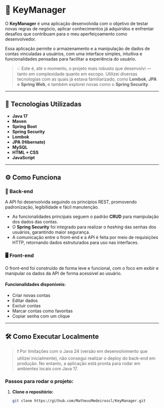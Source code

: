# 🔐 KeyManager

O **KeyManager** é uma aplicação desenvolvida com o objetivo de testar novas regras de negócio, aplicar conhecimentos já adquiridos e enfrentar desafios que contribuam para o meu aperfeiçoamento como desenvolvedor.

Essa aplicação permite o armazenamento e a manipulação de dados de contas vinculadas a usuários, com uma interface simples, intuitiva e funcionalidades pensadas para facilitar a experiência do usuário.

> 💡 Este é, até o momento, o projeto mais robusto que desenvolvi — tanto em complexidade quanto em escopo. Utilizei diversas tecnologias com as quais já estava familiarizado, como **Lombok**, **JPA** e **Spring Web**, e também explorei novas como o **Spring Security**.

---

## 🚀 Tecnologias Utilizadas

- **Java 17**
- **Maven**
- **Spring Boot**
- **Spring Security**
- **Lombok**
- **JPA (Hibernate)**
- **MySQL**
- **HTML + CSS**
- **JavaScript**

---

## ⚙️ Como Funciona

### 🔧 Back-end
A API foi desenvolvida seguindo os princípios REST, promovendo padronização, legibilidade e fácil manutenção.

- As funcionalidades principais seguem o padrão **CRUD** para manipulação dos dados das contas.
- O **Spring Security** foi integrado para realizar o *hashing* das senhas dos usuários, garantindo maior segurança.
- A comunicação entre o front-end e a API é feita por meio de requisições HTTP, retornando dados estruturados para uso nas interfaces.

### 🖥️ Front-end
O front-end foi construído de forma leve e funcional, com o foco em exibir e manipular os dados da API de forma acessível ao usuário.

#### Funcionalidades disponíveis:
- Criar novas contas
- Editar dados
- Excluir contas
- Marcar contas como favoritas
- Copiar senha com um clique

---

## 🛠️ Como Executar Localmente

> ❗ Por limitações com o Java 24 (versão em desenvolvimento que utilizei inicialmente), não consegui realizar o deploy do back-end em produção. No entanto, a aplicação está pronta para rodar em ambientes locais com Java 17.

### Passos para rodar o projeto:

1. **Clone o repositório:**
   ```bash
   git clone https://github.com/MatheusMedeiroscl/KeyManager.git
